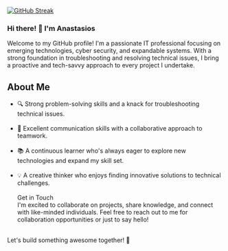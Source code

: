 
[![GitHub Streak](https://streak-stats.demolab.com?user=hobb7t&theme=radical&mode=weekly&card_width=600)](https://git.io/streak-stats)
 


### Hi there! 👋 I'm Anastasios
Welcome to my GitHub profile! I'm a passionate IT professional focusing on emerging technologies, cyber security, and expandable systems. With a strong foundation in troubleshooting and resolving technical issues, I bring a proactive and tech-savvy approach to every project I undertake.

## About Me
<ul>
<li>🔍 Strong problem-solving skills and a knack for troubleshooting technical issues.</li> <br>
<li>🤝 Excellent communication skills with a collaborative approach to teamwork.</li> <br>
<li>📚 A continuous learner who's always eager to explore new technologies and expand my skill set.</li> <br>
<li>💡 A creative thinker who enjoys finding innovative solutions to technical challenges.</li> <br>
Get in Touch <br>
I'm excited to collaborate on projects, share knowledge, and connect with like-minded individuals. Feel free to reach out to me for collaboration opportunities or just to say hello! <br>
 <br></ul>
Let's build something awesome together! 🚀
